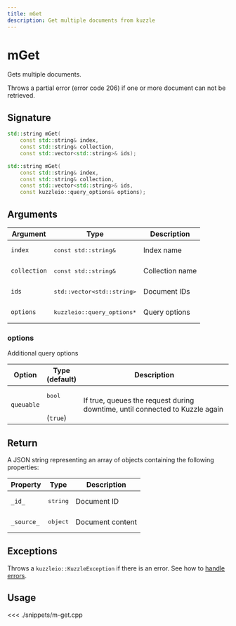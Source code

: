 ```yaml
---
title: mGet
description: Get multiple documents from kuzzle
---
```


# mGet

Gets multiple documents.

Throws a partial error (error code 206) if one or more document can not be retrieved.

## Signature

```cpp
std::string mGet(
    const std::string& index,
    const std::string& collection,
    const std::vector<std::string>& ids);

std::string mGet(
    const std::string& index,
    const std::string& collection,
    const std::vector<std::string>& ids,
    const kuzzleio::query_options& options);
```

## Arguments

| Argument     | Type                                      | Description     |
| ------------ | ----------------------------------------- | --------------- |
| `index`      | <pre>const std::string&</pre>             | Index name      |
| `collection` | <pre>const std::string&</pre>             | Collection name |
| `ids`        | <pre>std::vector&lt;std::string&gt;</pre> | Document IDs    |
| `options`    | <pre>kuzzleio::query_options\*</pre>      | Query options   |

### options

Additional query options

| Option     | Type<br/>(default)           | Description                                                                  |
| ---------- | ---------------------------- | ---------------------------------------------------------------------------- |
| `queuable` | <pre>bool</pre><br/>(`true`) | If true, queues the request during downtime, until connected to Kuzzle again |

## Return

A JSON string representing an array of objects containing the following properties:

| Property   | Type              | Description      |
| ---------- | ----------------- | ---------------- |
| `_id_`     | <pre>string</pre> | Document ID      |
| `_source_` | <pre>object</pre> | Document content |

## Exceptions

Throws a `kuzzleio::KuzzleException` if there is an error. See how to [handle errors](/sdk/cpp/1/error-handling).

## Usage

<<< ./snippets/m-get.cpp

